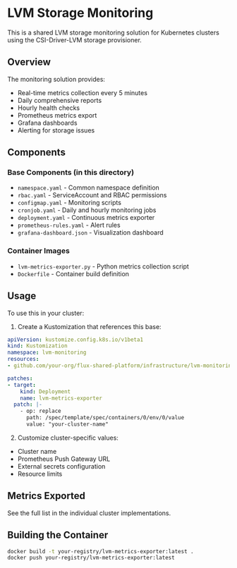 # LVM Storage Monitoring

This is a shared LVM storage monitoring solution for Kubernetes clusters using the CSI-Driver-LVM storage provisioner.

## Overview

The monitoring solution provides:
- Real-time metrics collection every 5 minutes
- Daily comprehensive reports
- Hourly health checks
- Prometheus metrics export
- Grafana dashboards
- Alerting for storage issues

## Components

### Base Components (in this directory)
- `namespace.yaml` - Common namespace definition
- `rbac.yaml` - ServiceAccount and RBAC permissions
- `configmap.yaml` - Monitoring scripts
- `cronjob.yaml` - Daily and hourly monitoring jobs
- `deployment.yaml` - Continuous metrics exporter
- `prometheus-rules.yaml` - Alert rules
- `grafana-dashboard.json` - Visualization dashboard

### Container Images
- `lvm-metrics-exporter.py` - Python metrics collection script
- `Dockerfile` - Container build definition

## Usage

To use this in your cluster:

1. Create a Kustomization that references this base:
```yaml
apiVersion: kustomize.config.k8s.io/v1beta1
kind: Kustomization
namespace: lvm-monitoring
resources:
- github.com/your-org/flux-shared-platform/infrastructure/lvm-monitoring?ref=main

patches:
- target:
    kind: Deployment
    name: lvm-metrics-exporter
  patch: |-
    - op: replace
      path: /spec/template/spec/containers/0/env/0/value
      value: "your-cluster-name"
```

2. Customize cluster-specific values:
- Cluster name
- Prometheus Push Gateway URL
- External secrets configuration
- Resource limits

## Metrics Exported

See the full list in the individual cluster implementations.

## Building the Container

```bash
docker build -t your-registry/lvm-metrics-exporter:latest .
docker push your-registry/lvm-metrics-exporter:latest
```
